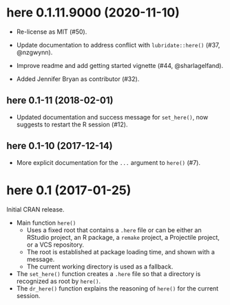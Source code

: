 # here 0.1.11.9000 (2020-11-10)

- Re-license as MIT (#50).

- Update documentation to address conflict with `lubridate::here()` (#37, @nzgwynn).

- Improve readme and add getting started vignette (#44, @sharlagelfand).

- Added Jennifer Bryan as contributor (#32).


## here 0.1-11 (2018-02-01)

- Updated documentation and success message for `set_here()`, now suggests to restart the R session (#12).


## here 0.1-10 (2017-12-14)

- More explicit documentation for the `...` argument to `here()` (#7).


# here 0.1 (2017-01-25)

Initial CRAN release.

- Main function `here()`
    - Uses a fixed root that contains a `.here` file or can be either an RStudio project, an R package, a `remake` project, a Projectile project, or a VCS repository.
    - The root is established at package loading time, and shown with a message.
    - The current working directory is used as a fallback.
- The `set_here()` function creates a `.here` file so that a directory is recognized as root by `here()`.
- The `dr_here()` function explains the reasoning of `here()` for the current session.
